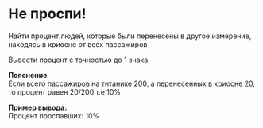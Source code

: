 # Не проспи!

Найти процент людей, которые были перенесены в другое измерение, находясь в криосне от всех пассажиров

Вывести процент с точностью до 1 знака

**Пояснение**\
Если всего пассажиров на титанике 200, а перенесенных в криосне 20, то процент равен 20/200 т.е 10%

**Пример вывода:**\
Процент проспавших: 10%